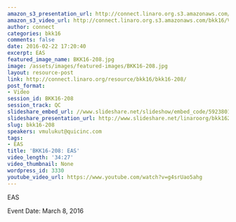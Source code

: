 ```yaml
---
amazon_s3_presentation_url: http://connect.linaro.org.s3.amazonaws.com/bkk16/Presentations/Tuesday/BKK16-208.pdf
amazon_s3_video_url: http://connect.linaro.org.s3.amazonaws.com/bkk16/Videos/Tuesday/BKK16-208%20EAS.mp4
author: connect
categories: bkk16
comments: false
date: 2016-02-22 17:20:40
excerpt: EAS
featured_image_name: BKK16-208.jpg
image: /assets/images/featured-images/BKK16-208.jpg
layout: resource-post
link: http://connect.linaro.org/resource/bkk16/bkk16-208/
post_format:
- Video
session_id: BKK16-208
session_track: QC
slideshare_embed_url: //www.slideshare.net/slideshow/embed_code/59238019
slideshare_presentation_url: http://www.slideshare.net/linaroorg/bkk16208-eas
slug: bkk16-208
speakers: vmulukut@quicinc.com
tags:
- EAS
title: 'BKK16-208: EAS'
video_length: '34:27'
video_thumbnail: None
wordpress_id: 3330
youtube_video_url: https://www.youtube.com/watch?v=g4srUao5ahg
---
```


EAS

Event Date: March 8, 2016
